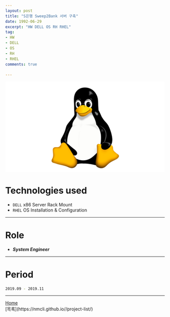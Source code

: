 ```yaml
---
layout: post
title: "S은행 Sweep2Bank 서버 구축"
date: 1992-06-29
excerpt: "HW DELL OS RH RHEL"
tag:
- HW
- DELL
- OS
- RH
- RHEL
comments: true

---
```


![Untitled](/assets/img/linux_logo.png)
# Technologies used
* `DELL` x86 Server Rack Mount
* `RHEL` OS Installation & Configuration

---

# Role
* ***System Engineer***

---

# Period
```bash
2019.09 - 2019.11
```
---

<div markdown="0"><a href="#" class="btn">Home</a></div>
[목록](https://nmcli.github.io//project-list/)
